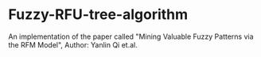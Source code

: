# Fuzzy-RFU-tree-algorithm
An implementation of the paper called "Mining Valuable Fuzzy Patterns via the RFM Model", Author: Yanlin Qi et.al.
